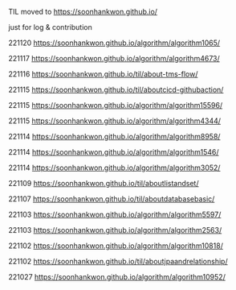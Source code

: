 TIL moved to https://soonhankwon.github.io/

just for log & contribution

221120 https://soonhankwon.github.io/algorithm/algorithm1065/

221117 https://soonhankwon.github.io/algorithm/algorithm4673/

221116 https://soonhankwon.github.io/til/about-tms-flow/

221115 https://soonhankwon.github.io/til/aboutcicd-githubaction/

221115 https://soonhankwon.github.io/algorithm/algorithm15596/

221115 https://soonhankwon.github.io/algorithm/algorithm4344/

221114 https://soonhankwon.github.io/algorithm/algorithm8958/

221114 https://soonhankwon.github.io/algorithm/algorithm1546/

221114 https://soonhankwon.github.io/algorithm/algorithm3052/

221109 https://soonhankwon.github.io/til/aboutlistandset/

221107 https://soonhankwon.github.io/til/aboutdatabasebasic/

221103 https://soonhankwon.github.io/algorithm/algorithm5597/

221103 https://soonhankwon.github.io/algorithm/algorithm2563/

221102 https://soonhankwon.github.io/algorithm/algorithm10818/

221102 https://soonhankwon.github.io/til/aboutjpaandrelationship/

221027 https://soonhankwon.github.io/algorithm/algorithm10952/

